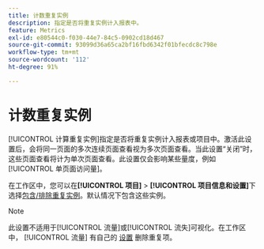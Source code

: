 ```yaml
---
title: 计数重复实例
description: 指定是否将重复实例计入报表中。
feature: Metrics
exl-id: e80544c0-f030-44e7-84c5-0902cd18d467
source-git-commit: 93099d36a65ca2bf16fbd6342f01bfecdc8c798e
workflow-type: tm+mt
source-wordcount: '112'
ht-degree: 91%

---
```


# 计数重复实例

[!UICONTROL 计算重复实例]指定是否将重复实例计入报表或项目中。激活此设置后，会将同一页面的多次连续页面查看视为多次页面查看。当此设置“关闭”时，这些页面查看将计为单次页面查看。此设置仅会影响某些量度，例如[!UICONTROL 单页面访问量]。

在工作区中，您可以在&#x200B;**[!UICONTROL 项目]** > **[!UICONTROL 项目信息和设置]**&#x200B;下选择[包含/排除重复实例](/help/analyze/analysis-workspace/build-workspace-project/freeform-overview.md)。默认情况下包含这些实例。

>[!NOTE]
>此设置不适用于[!UICONTROL 流量]或[!UICONTROL 流失]可视化。在工作区中， [!UICONTROL 流量] 有自己的 [设置](/help/analyze/analysis-workspace/visualizations/c-flow/create-flow.md) 删除重复项。
